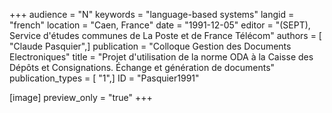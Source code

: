 +++
audience = "N"
keywords = "language-based systems"
langid = "french"
location = "Caen, France"
date = "1991-12-05"
editor = "(SEPT), Service d'études communes de La Poste et de France Télécom"
authors = [ "Claude Pasquier",]
publication = "Colloque Gestion des Documents Electroniques"
title = "Projet d'utilisation de la norme ODA à la Caisse des Dépôts et Consignations. Échange et génération de documents"
publication_types = [ "1",]
ID = "Pasquier1991"

[image]
preview_only = "true"
+++
